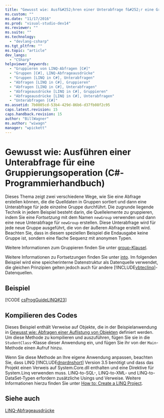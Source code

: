 ```yaml
---
title: "Gewusst wie: Ausf&#252;hren einer Unterabfrage f&#252;r eine Gruppierungsoperation (C#-Programmierhandbuch) | Microsoft Docs"
ms.custom: ""
ms.date: "11/17/2016"
ms.prod: "visual-studio-dev14"
ms.reviewer: ""
ms.suite: ""
ms.technology: 
  - "devlang-csharp"
ms.tgt_pltfrm: ""
ms.topic: "article"
dev_langs: 
  - "CSharp"
helpviewer_keywords: 
  - "Gruppieren von LINQ-Abfragen [C#]"
  - "Gruppen [C#], LINQ-Abfrageausdrücke"
  - "Gruppen [LINQ in C#], Unterabfragen"
  - "Abfragen [LINQ in C#], Gruppieren"
  - "Abfragen [LINQ in C#], Unterabfragen"
  - "Abfrageausdrücke [LINQ in C#], Gruppieren"
  - "Abfrageausdrücke [LINQ in C#], Unterabfragen"
  - "Unterabfragen [C#]"
ms.assetid: 7b0805cd-53b4-429d-86b6-d37fb08f2c95
caps.latest.revision: 15
caps.handback.revision: 15
author: "BillWagner"
ms.author: "wiwagn"
manager: "wpickett"
---
```

# Gewusst wie: Ausf&#252;hren einer Unterabfrage f&#252;r eine Gruppierungsoperation (C#-Programmierhandbuch)
Dieses Thema zeigt zwei verschiedene Wege, wie Sie eine Abfrage erstellen können, die die Quelldaten in Gruppen sortiert und dann eine Unterabfrage für jede einzelne Gruppe durchführt.  Die zugrunde liegende Technik in jedem Beispiel besteht darin, die Quellelemente zu gruppieren, indem Sie eine *Fortsetzung* mit dem Namen `newGroup` verwenden und dann eine neue Unterabfrage für `newGroup` erstellen.  Diese Unterabfrage wird für jede neue Gruppe ausgeführt, die von der äußeren Abfrage erstellt wird.  Beachten Sie, dass in diesem speziellen Beispiel die Endausgabe keine Gruppe ist, sondern eine flache Sequenz mit anonymen Typen.  
  
 Weitere Informationen zum Gruppieren finden Sie unter [group\-Klausel](../../../csharp/language-reference/keywords/group-clause.md).  
  
 Weitere Informationen zu Fortsetzungen finden Sie unter [into](../../../csharp/language-reference/keywords/into.md).  Im folgenden Beispiel wird eine speicherinterne Datenstruktur als Datenquelle verwendet, die gleichen Prinzipien gelten jedoch auch für andere [!INCLUDE[vbteclinq](../../../csharp/includes/vbteclinq_md.md)]\-Datenquellen.  
  
## Beispiel  
 [!CODE [csProgGuideLINQ#23](../CodeSnippet/VS_Snippets_VBCSharp/csProgGuideLINQ#23)]  
  
## Kompilieren des Codes  
 Dieses Beispiel enthält Verweise auf Objekte, die in der Beispielanwendung in [Gewusst wie: Abfragen einer Auflistung von Objekten](../../../csharp/programming-guide/linq-query-expressions/how-to-query-a-collection-of-objects.md) definiert werden.  Um diese Methode zu kompilieren und auszuführen, fügen Sie sie in die `StudentClass`\-Klasse dieser Anwendung ein, und fügen Sie ihr von der `Main`\-Methode einen Aufruf hinzu.  
  
 Wenn Sie diese Methode an Ihre eigene Anwendung anpassen, beachten Sie, dass LINQ [!INCLUDE[dnprdnshort](../../../csharp/getting-started/includes/dnprdnshort_md.md)] Version 3.5 benötigt und dass das Projekt einen Verweis auf System.Core.dll enthalten und eine Direktive für System.Linq verwenden muss.  LINQ\-to\-SQL\-, LINQ\-to\-XML\- und LINQ\-to\-DataSet\-Typen erfordern zusätzliche Usings und Verweise.  Weitere Informationen hierzu finden Sie unter [How to: Create a LINQ Project](../Topic/How%20to:%20Create%20a%20LINQ%20Project.md).  
  
## Siehe auch  
 [LINQ\-Abfrageausdrücke](../../../csharp/programming-guide/linq-query-expressions/index.md)